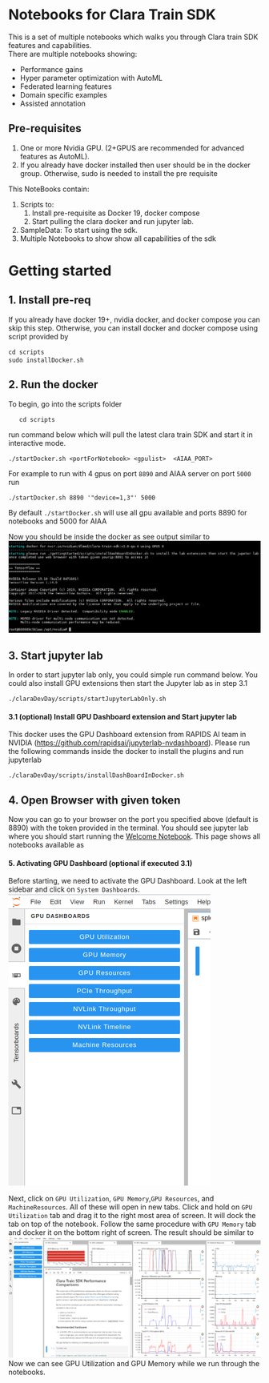 # Notebooks for Clara Train SDK 

This is a set of multiple notebooks which walks you through Clara train SDK features and capabilities.  
There are multiple notebooks showing:
- Performance gains
- Hyper parameter optimization with AutoML
- Federated learning features
- Domain specific examples
- Assisted annotation   

## Pre-requisites 

1. One or more Nvidia GPU. (2+GPUS are recommended for advanced features as AutoML).
2. If you already have docker installed then user should be in the docker group. 
Otherwise, sudo is needed to install the pre requisite 
 
This NoteBooks contain:

1. Scripts to: 
    1. Install pre-requisite as Docker 19, docker compose  
    2. Start pulling the clara docker and run jupyter lab.
3. SampleData: To start using the sdk.
3. Multiple Notebooks to show show all capabilities of the sdk

# Getting started 
## 1. Install pre-req
If you already have docker 19+, nvidia docker, and docker compose you can skip this step. 
Otherwise, you can install docker and docker compose using script provided by  
```
cd scripts 
sudo installDocker.sh
```
## 2. Run the docker

To begin, go into the scripts folder
          
       cd scripts

run command below which will pull the latest clara train SDK and start it in interactive mode.
 
    ./startDocker.sh <portForNotebook> <gpulist>  <AIAA_PORT>

For example to run with 4 gpus on port `8890` and AIAA server on port `5000` run

    ./startDocker.sh 8890 '"device=1,3"' 5000
    
By default `./startDocker.sh` will use all gpu available and ports 8890 for notebooks and 5000 for AIAA 

Now you should be inside the docker as see output similar to
![side_bar](screenShots/startDocker.PNG)

## 3. Start jupyter lab 

In order to start jupyter lab only, you could simple run command below. You could also install GPU extensions then start the Jupyter lab as in step 3.1  

    ./claraDevDay/scripts/startJupyterLabOnly.sh

#### 3.1 (optional) Install GPU Dashboard extension and Start jupyter lab

This docker uses the GPU Dashboard extension from RAPIDS AI team in NVIDIA (https://github.com/rapidsai/jupyterlab-nvdashboard). 
Please run the following commands inside the docker to install the plugins and run jupyterlab

    ./claraDevDay/scripts/installDashBoardInDocker.sh

## 4. Open Browser with given token

Now you can go to your browser on the port you specified above (default is 8890) with the token provided in the terminal. 
You should see jupyter lab where you should start running the [Welcome Notebook](Welcome.ipynb). 
This page shows all notebooks available as 


#### 5. Activating GPU Dashboard (optional if executed 3.1)

Before starting, we need to activate the GPU Dashboard. 
Look at the left sidebar and click on `System Dashboards`. 
![side_bar](screenShots/left_side_bar.png)

Next, click on `GPU Utilization`, `GPU Memory`,`GPU Resources`, and `MachineResources`. 
All of these will open in new tabs. 
Click and hold on `GPU Utilization` tab and drag it to the right most area of screen. 
It will dock the tab on top of the notebook. 
Follow the same procedure with `GPU Memory` tab and docker it on the bottom right of screen. 
The result should be similar to
![result](screenShots/result.png)
Now we can see GPU Utilization and GPU Memory while we run through the notebooks.

